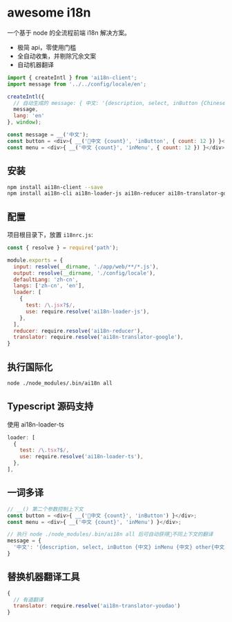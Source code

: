 # awesome i18n

一个基于 node 的全流程前端 i18n 解决方案。

- 极简 api，零使用门槛
- 全自动收集，并剔除冗余文案
- 自动机器翻译

```javascript
import { createIntl } from 'ai18n-client';
import message from '../../config/locale/en';

createIntl({
  // 自动生成的 message: { 中文: '{description, select, inButton {Chinese1} inMenu {Chinese2} other {Chinese}}' },
  message,
  lang: 'en'
}, window);

const message = __('中文');
const button = <div>{ __('中文 {count}', 'inButton', { count: 12 }) }</div>;
const menu = <div>{ __('中文 {count}', 'inMenu', { count: 12 }) }</div>;
```

## 安装

```bash
npm install ai18n-client --save
npm install ai18n-cli ai18n-loader-js ai18n-reducer ai18n-translator-google --save-dev
```

## 配置

项目根目录下，放置 `i18nrc.js`:

```javascript
const { resolve } = require('path');

module.exports = {
  input: resolve(__dirname, './app/web/**/*.js'),
  output: resolve(__dirname, './config/locale'),
  defaultLang: 'zh-cn',
  langs: ['zh-cn', 'en'],
  loader: [
    {
      test: /\.jsx?$/,
      use: require.resolve('ai18n-loader-js'),
    },
  ],
  reducer: require.resolve('ai18n-reducer'),
  translator: require.resolve('ai18n-translator-google'),
}
```

## 执行国际化

```bash
node ./node_modules/.bin/ai18n all
```

## Typescript 源码支持

使用 ai18n-loader-ts

```javascript
loader: [
  {
    test: /\.tsx?$/,
    use: require.resolve('ai18n-loader-ts'),
  },
],
```

## 一词多译

```javascript
// __() 第二个参数控制上下文
const button = <div>{ __('中文 {count}', 'inButton') }</div>;
const menu = <div>{ __('中文 {count}', 'inMenu') }</div>;

// 执行 node ./node_modules/.bin/ai18n all 后可自动获得不同上下文的翻译
message = {
  '中文': '{description, select, inButton {中文} inMenu {中文} other{中文}}'
}
```

## 替换机器翻译工具

```javascript
{
  // 有道翻译
  translator: require.resolve('ai18n-translator-youdao')
}
```
